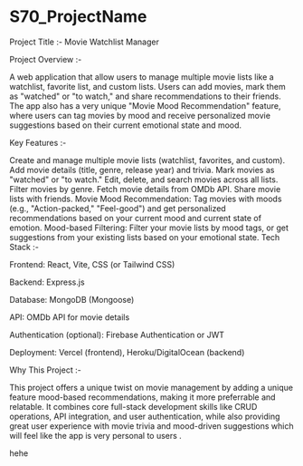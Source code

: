 # S70_ProjectName
Project Title :- Movie Watchlist Manager

Project Overview :-

A web application that allow users to manage multiple movie lists like a watchlist, favorite list, and custom lists. Users can add movies, mark them as "watched" or "to watch," and share recommendations to their friends. The app also has a very unique "Movie Mood Recommendation" feature, where users can tag movies by mood and receive personalized movie suggestions based on their current emotional state and mood.

Key Features :-

Create and manage multiple movie lists (watchlist, favorites, and custom).
Add movie details (title, genre, release year) and trivia.
Mark movies as "watched" or "to watch."
Edit, delete, and search movies across all lists.
Filter movies by genre.
Fetch movie details from OMDb API.
Share movie lists with friends.
Movie Mood Recommendation: Tag movies with moods (e.g., "Action-packed," "Feel-good") and get personalized recommendations based on your current mood and current state of emotion.
Mood-based Filtering: Filter your movie lists by mood tags, or get suggestions from your existing lists based on your emotional state.
Tech Stack :-

Frontend: React, Vite, CSS (or Tailwind CSS)

Backend: Express.js

Database: MongoDB (Mongoose)

API: OMDb API for movie details

Authentication (optional): Firebase Authentication or JWT

Deployment: Vercel (frontend), Heroku/DigitalOcean (backend)

Why This Project :-

This project offers a unique twist on movie management by adding a unique feature mood-based recommendations, making it more preferrable and relatable. It combines core full-stack development skills like CRUD operations, API integration, and user authentication, while also providing great user experience with movie trivia and mood-driven suggestions which will feel like the app is very personal to users .


hehe
